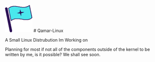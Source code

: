 
<img src="res/qamarlogo.png" alt="qamar logo" width="90" height="90">
# Qamar-Linux

A Small Linux Distrubution Im Working on

Planning for most if not all of the components outside of the kernel to be written by me, is it possible? We shall see soon.